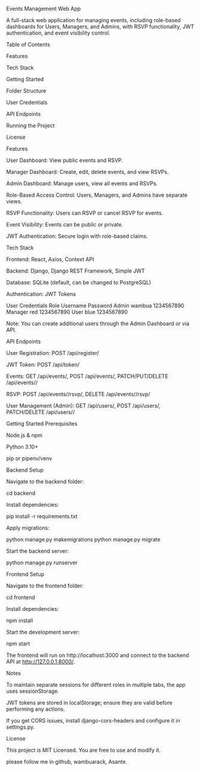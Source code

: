 Events Management Web App

A full-stack web application for managing events, including role-based dashboards for Users, Managers, and Admins, with RSVP functionality, JWT authentication, and event visibility control.

Table of Contents

Features

Tech Stack

Getting Started

Folder Structure

User Credentials

API Endpoints

Running the Project

License

Features

User Dashboard: View public events and RSVP.

Manager Dashboard: Create, edit, delete events, and view RSVPs.

Admin Dashboard: Manage users, view all events and RSVPs.

Role-Based Access Control: Users, Managers, and Admins have separate views.

RSVP Functionality: Users can RSVP or cancel RSVP for events.

Event Visibility: Events can be public or private.

JWT Authentication: Secure login with role-based claims.

Tech Stack

Frontend: React, Axios, Context API

Backend: Django, Django REST Framework, Simple JWT

Database: SQLite (default, can be changed to PostgreSQL)

Authentication: JWT Tokens



User Credentials
Role	Username	Password
Admin	wambua	1234567890
Manager	red   	1234567890
User	blue	1234567890

Note: You can create additional users through the Admin Dashboard or via API.

API Endpoints

User Registration: POST /api/register/

JWT Token: POST /api/token/

Events: GET /api/events/, POST /api/events/, PATCH/PUT/DELETE /api/events/<id>/

RSVP: POST /api/events/<id>/rsvp/, DELETE /api/events/<id>/rsvp/

User Management (Admin): GET /api/users/, POST /api/users/, PATCH/DELETE /api/users/<id>/

Getting Started
Prerequisites

Node.js & npm

Python 3.10+

pip or pipenv/venv

Backend Setup

Navigate to the backend folder:

cd backend


Install dependencies:

pip install -r requirements.txt


Apply migrations:

python manage.py makemigrations
python manage.py migrate




Start the backend server:

python manage.py runserver

Frontend Setup

Navigate to the frontend folder:

cd frontend


Install dependencies:

npm install


Start the development server:

npm start


The frontend will run on http://localhost:3000 and connect to the backend API at http://127.0.0.1:8000/.

Notes

To maintain separate sessions for different roles in multiple tabs, the app uses sessionStorage.

JWT tokens are stored in localStorage; ensure they are valid before performing any actions.

If you get CORS issues, install django-cors-headers and configure it in settings.py.

License

This project is MIT Licensed. You are free to use and modify it.

please follow me in github, wambuarack, Asante.